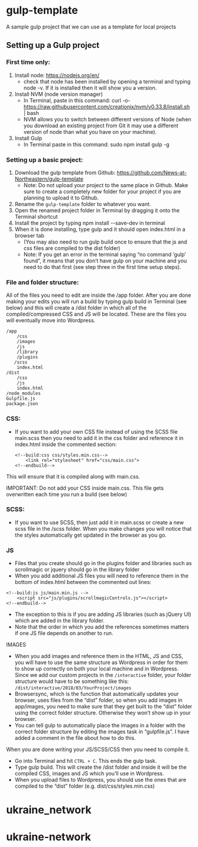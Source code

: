# gulp-template
A sample gulp project that we can use as a template for local projects

## Setting up a Gulp project

### First time only:
1.	Install node: https://nodejs.org/en/	
    *	check that node has been installed by opening a terminal and typing node -v. If it is installed then it will show you a version.
2.	Install NVM (node version manager)
    *	In Terminal, paste in this command: curl -o- https://raw.githubusercontent.com/creationix/nvm/v0.33.8/install.sh | bash
    *	NVM allows you to switch between different versions of Node (when you download an existing project from Git it may use a different version of node than what you have on your machine).
3.	Install Gulp
    *	In Terminal paste in this command: sudo npm install gulp -g

### Setting up a basic project:
1.	Download the gulp template from Github: https://github.com/News-at-Northeastern/gulp-template
    * Note:  Do not upload your project to the same place in Github. Make sure to create a completely new folder for your project if you are planning to upload it to Github.
2.	Rename the `gulp-template` folder to whatever you want.
3.	Open the renamed project folder in Terminal by dragging it onto the Terminal shortcut
4.	Install the project by typing npm install --save-dev in terminal
5.	When it is done installing, type gulp and it should open index.html in a browser tab
    * (You may also need to run gulp build once to ensure that the js and css files are compiled to the dist folder)
    * Note: If you get an error in the terminal saying “no command ‘gulp’ found”, it means that you don’t have gulp on your machine and you need to do that first (see step three in the first time setup steps).

### File and folder structure:
All of the files you need to edit are inside the /app folder. After you are done making your edits you will run a build by typing gulp build in Terminal (see below) and this will create a /dist folder in which all of the compiled/compressed CSS and JS will be located. These are the files you will eventually move into Wordpress.

```
/app
    /css
    /images
    /js
	/library
	/plugins
   /scss
    index.html
/dist
    /css
    /js
    index.html
/node_modules
Gulpfile.js
package.json
```

### CSS:
*	If you want to add your own CSS file instead of using the SCSS file main.scss then you need to add it in the css folder and reference it in index.html inside the commented section:
    ```
    <!--build:css css/styles.min.css-->
        <link rel="stylesheet" href="css/main.css">
    <!--endbuild-->
    ```
This will ensure that it is compiled along with main.css.

IMPORTANT: Do not add your CSS inside main.css. This file gets overwritten each time you run a build (see below)

### SCSS:
*	If you want to use SCSS, then just add it in main.scss or create a new scss file in the /scss folder. When you make changes you will notice that the styles automatically get updated in the browser as you go.

### JS
*	Files that you create should go in the plugins folder and libraries such as scrollmagic or jquery should go in the library folder
*	When you add additional JS files you will need to reference them in the bottom of index.html between the commented out lines:
```
<!--build:js js/main.min.js -->
    <script src="js/plugins/scrollmagicControls.js"></script>
<!--endbuild-->
```
*	The exception to this is if you are adding JS libraries (such as jQuery UI) which are added in the library folder.
*	Note that the order in which you add the references sometimes matters if one JS file depends on another to run. 

IMAGES
*	When you add images and reference them in the HTML, JS and CSS, you will have to use the same structure as Wordpress in order for them to show up correctly on both your local machine and in Wordpress. Since we add our custom projects in the `/interactive` folder, your folder structure would have to be something like this:
`/dist/interactive/2018/03/YourProject/images`
*	Browsersync, which is the function that automatically updates your browser, uses files from the “dist” folder, so when you add images in app/images, you need to make sure that they get built to the “dist” folder using the correct folder structure. Otherwise they won’t show up in your browser.
*	You can tell gulp to automatically place the images in a folder with the correct folder structure by editing the images task in “gulpfile.js”. I have added a comment in the file about how to do this.

When you are done writing your JS/SCSS/CSS then you need to compile it. 

*	Go into Terminal and hit `CTRL + C`. This ends the gulp task.
*	Type gulp build. This will create the /dist folder and inside it will be the compiled CSS, images and JS which you’ll use in Wordpress.
*	When you upload files to Wordpress, you should use the ones that are compiled to the “dist” folder (e.g. dist/css/styles.min.css)



# ukraine_network
# ukraine-network
